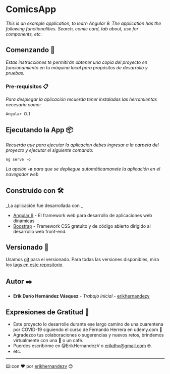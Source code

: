 # ComicsApp

_This is an example application, to learn Angular 9. The application has the following functionalities. Search, comic card, tab about, use  for components, etc._

## Comenzando 🚀

_Estas instrucciones te permitirán obtener una copia del proyecto en funcionamiento en tu máquina local para propósitos de desarrollo y pruebas._


### Pre-requisitos 📋

_Para desplegar la aplicación recuerda tener instaladas las herramientas necesaria como:_

```
Angular CLI
```

## Ejecutando la App 📦

_Recuerda que para ejecutar la aplicacion debes ingresar a la carpeta del proyecto y ejecutar el siguiente comando:_


```
ng serve -o
```

_La opción **-o** para que se depliegue automáticamanete la aplicación en el navegador web_

## Construido con 🛠️

_La aplicación fue desarrollada con _

* [Angular 9](https://angular.io//) - El framework web para desarrollo de aplicaciones web dinámicas
* [Boostrap](https://getbootstrap.com/) - Framework CSS gratuito y de código abierto dirigido al desarrollo web front-end.

## Versionado 📌

Usamos [git](https://git-scm.com/) para el versionado. Para todas las versiones disponibles, mira los [tags en este repositorio](https://github.com/erikhernandezv/comicsApp).

## Autor ✒️

* **Erik Darío Hernández Vásquez** - *Trabajo Inicial* - [erikhernandezv](https://github.com/erikhernandezv)

## Expresiones de Gratitud 🎁

* Este proyecto lo desarrolle durante ese largo camino de una cuarentena por COVID-19 siguiendo el curso de Fernando Herrera en udemy.com 📢
* Agradezco tus colaboraciones o sugerencias y nuevos retos, brindemos virtualmente con una 🍺 o un café. 
* Puerdes escribirme en @ErikHernandezV o erikdhv@gmail.com 🤓.
* etc.



---
⌨️ con ❤️ por [erikhernandezv](https://github.com/erikhernandezv) 😊
